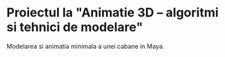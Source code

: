 # Proiectul la "Animatie 3D – algoritmi si tehnici de modelare"
  Modelarea si animatia minimala a unei cabane in Maya.
